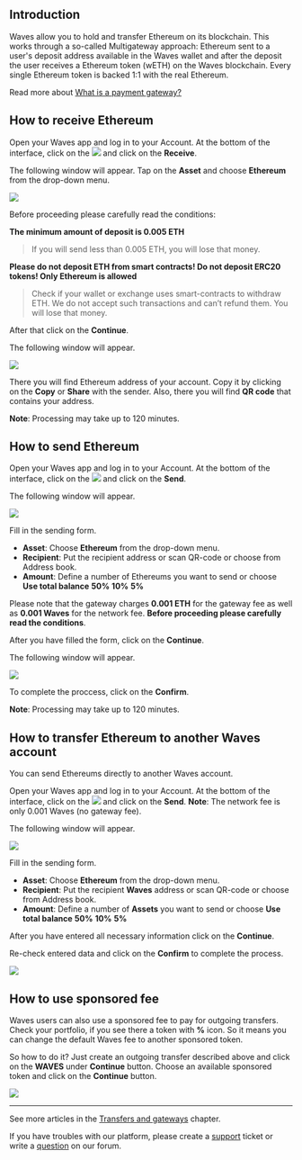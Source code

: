 ## Introduction

Waves allow you to hold and transfer Ethereum on its blockchain. This works through a so-called Multigateway approach: Ethereum sent to a user's deposit address available in the Waves wallet and after the deposit the user receives a Ethereum token \(wETH\) on the Waves blockchain. Every single Ethereum token is backed 1:1 with the real Ethereum.

Read more about [What is a payment gateway?](/waves-client/frequently-asked-questions-faq/transfers-and-gateways/payment-gateway.md)

## How to receive Ethereum

Open your Waves app and log in to your Account.
At the bottom of the interface, click on the ![](/waves-client/mobile-apps/_assets/waves_transfers_ios_01.png) and click on the **Receive**.

The following window will appear. Tap on the **Asset** and choose **Ethereum** from the drop-down menu.

![](/waves-client/mobile-apps/_assets/ethereum_transfers_01.png)

Before proceeding please carefully read the conditions:

**The minimum amount of deposit is 0.005 ETH**

>If you will send less than 0.005 ETH, you will lose that money.

**Please do not deposit ETH from smart contracts! Do not deposit ERC20 tokens! Only Ethereum is allowed**

>Check if your wallet or exchange uses smart-contracts to withdraw ETH. We do not accept such transactions and can’t refund them. You will lose that money.

After that click on the **Continue**.

The following window will appear.

![](/waves-client/mobile-apps/_assets/ethereum_transfers_02.png)

There you will find Ethereum address of your account. Copy it by clicking on the **Copy** or **Share** with the sender. Also, there you will find **QR code** that contains your address.

**Note**: Processing may take up to 120 minutes.

## How to send Ethereum

Open your Waves app and log in to your Account.
At the bottom of the interface, click on the ![](/waves-client/mobile-apps/_assets/waves_transfers_ios_01.png) and click on the **Send**.

The following window will appear.

![](/waves-client/mobile-apps/_assets/ethereum_transfers_03.png)

Fill in the sending form.

* **Asset**: Choose **Ethereum** from the drop-down menu.
* **Recipient**: Put the recipient address or scan QR-code or choose from Address book.
* **Amount**: Define a number of Ethereums you want to send or choose **Use total balance** **50%** **10%** **5%**

Please note that the gateway charges **0.001 ETH** for the gateway fee as well as **0.001 Waves** for the network fee.
**Before proceeding please carefully read the conditions**.

After you have filled the form, click on the **Continue**.

The following window will appear.

![](/waves-client/mobile-apps/_assets/ethereum_transfers_04.png)

To complete the proccess, click on the **Confirm**.

**Note**: Processing may take up to 120 minutes.

## How to transfer Ethereum to another Waves account

You can send Ethereums directly to another Waves account.

Open your Waves app and log in to your Account.
At the bottom of the interface, click on the ![](/waves-client/mobile-apps/_assets/waves_transfers_ios_01.png) and click on the **Send**.
**Note**: The network fee is only 0.001 Waves \(no gateway fee\).

The following window will appear.

![](/waves-client/mobile-apps/_assets/ethereum_transfers_05.png)

Fill in the sending form.

* **Asset**: Choose **Ethereum** from the drop-down menu.
* **Recipient**: Put the recipient **Waves** address or scan QR-code or choose from Address book.
* **Amount**: Define a number of **Assets** you want to send or choose **Use total balance** **50%** **10%** **5%**

After you have entered all necessary information click on the **Continue**.

Re-check entered data and click on the **Confirm** to complete the process.

![](/waves-client/mobile-apps/_assets/ethereum_transfers_06.png)

## How to use sponsored fee

Waves users can also use a sponsored fee to pay for outgoing transfers. Check your portfolio, if you see there a token with **%** icon. So it means you can change the default Waves fee to another sponsored token.

So how to do it? Just create an outgoing transfer described above and click on the **WAVES** under **Continue** button.
Choose an available sponsored token and click on the **Continue** button.

![](/waves-client/mobile-apps/_assets/transaction_fee.png)

___



See more articles in the [Transfers and gateways](/waves-client/mobile-apps/iOS/wallet-management.md) chapter.

If you have troubles with our platform, please create a [support](https://support.wavesplatform.com/) ticket or write a [question](https://forum.wavesplatform.com/) on our forum.
